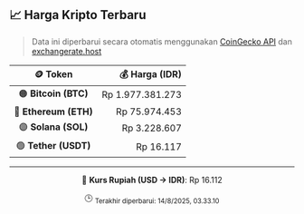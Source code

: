 

<!-- HARGA_KRIPTO -->
## 📈 Harga Kripto Terbaru

> Data ini diperbarui secara otomatis menggunakan [CoinGecko API](https://www.coingecko.com/) dan [exchangerate.host](https://exchangerate.host/)

<div align="center">

| 🪙 Token | 💰 Harga (IDR) |
|:------:|---------------:|
| 🟠 **Bitcoin (BTC)**   | Rp 1.977.381.273 |
| 🔵 **Ethereum (ETH)**  | Rp 75.974.453 |
| 🟣 **Solana (SOL)**    | Rp 3.228.607 |
| 🟢 **Tether (USDT)**   | Rp 16.117 |

---

💱 **Kurs Rupiah (USD → IDR)**: Rp 16.112

🕒 <sub>Terakhir diperbarui: 14/8/2025, 03.33.10</sub>

</div>
<!-- /HARGA_KRIPTO -->